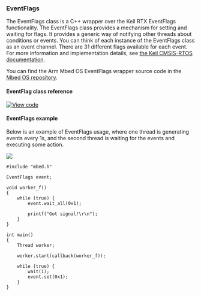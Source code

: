 ### EventFlags

The EventFlags class is a C++ wrapper over the Keil RTX EventFlags functionality. The EventFlags class provides a mechanism for setting and waiting for flags. It provides a generic way of notifying other threads about conditions or events. You can think of each instance of the EventFlags class as an event channel. There are 31 different flags available for each event. For more information and implementation details, see [the Keil CMSIS-RTOS documentation](http://arm-software.github.io/CMSIS_5/RTOS2/html/group__CMSIS__RTOS__EventFlags.html).

You can find the Arm Mbed OS EventFlags wrapper source code in the [Mbed OS repository](https://github.com/ARMmbed/mbed-os/blob/master/rtos/EventFlags.h).

#### EventFlag class reference

[![View code](https://www.mbed.com/embed/?type=library)](/docs/v5.4/mbed-os-api-doxy/classrtos_1_1_event_flags.html)

#### EventFlags example

Below is an example of EventFlags usage, where one thread is generating events every 1s, and the second thread is waiting for the events and executing some action.

<span class="images">![](Images/eventflags_usage.png)</span>


```
#include "mbed.h"

EventFlags event;

void worker_f()
{
    while (true) {
        event.wait_all(0x1);

        printf("Got signal!\r\n");
    }
}

int main()
{
    Thread worker;

    worker.start(callback(worker_f));

    while (true) {
        wait(1);
        event.set(0x1);
    }
}
```
